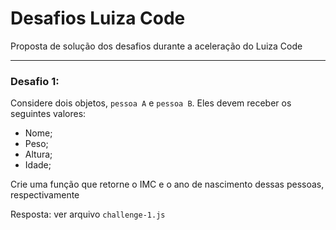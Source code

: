# Desafios Luiza Code
Proposta de solução dos desafios durante a aceleração do Luiza Code

---

### Desafio 1:
  Considere dois objetos, `pessoa A` e `pessoa B`. Eles devem receber os seguintes valores:
  - Nome;
  - Peso;
  - Altura;
  - Idade;

  Crie uma função que retorne o IMC e o ano de nascimento dessas pessoas, respectivamente

  Resposta: ver arquivo `challenge-1.js`
